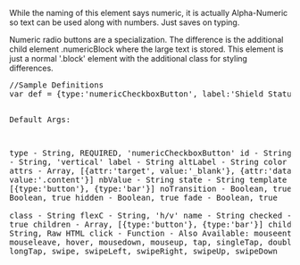 <div class="description">
<p>While the naming of this element says numeric, it is actually Alpha-Numeric so text can be used along with numbers.  Just saves on typing.</p>

<p>Numeric radio buttons are a specialization.  The difference is the additional child element .numericBlock where the large text is stored.  This element is just a normal '.block' element with the additional class for styling differences.</p>

<p></p>
</div>
<pre class="code hidden">
//Sample Definitions
var def = {type:'numericCheckboxButton', label:'Shield Status', template:sdkTemplates.numericCheckboxButtons.typeA, value:75, click:shieldStatus, tap:shieldStatus}

Default Args:

 type			- String, REQUIRED, 'numericCheckboxButton'
 id			- String
 version		- String, 'vertical'
 label			- String
 altLabel		- String
 color			- String
 attrs			- Array, [{attr:'target', value:'_blank'}, {attr:'data-linkto', value:'.content'}]
 nbValue		- String 
 state			- String
 template		- Array, [{type:'button'}, {type:'bar'}]
 noTransition		- Boolean, true
 noEvent		- Boolean, true
 hidden			- Boolean, true
 fade			- Boolean, true			
 class			- String
 flexC			- String, 'h/v'
 name			- String
 checked		- Boolean, true
 children		- Array, [{type:'button'}, {type:'bar'}]
 children		- String, Raw HTML
 click			- Function
 			- Also Available: mouseenter, mouseleave, hover, mousedown, mouseup, tap, singleTap, doubleTap, longTap, swipe, swipeLeft, swipeRight, swipeUp, swipeDown

</pre>